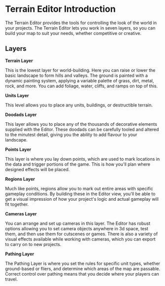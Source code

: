 # Terrain Editor Introduction

The Terrain Editor provides the tools for controlling the look of the world in your projects. The Terrain Editor lets you work in seven layers, so you can build your map to suit your needs, whether competitive or creative.

## Layers

**Terrain Layer**

This is the lowest layer for world-building. Here you can raise or lower the basic landscape to form hills and valleys. The ground is painted with a dynamic painting system, applying a variable palette of grass, dirt, metal, rock, and more. You can add foliage, water, cliffs, and ramps on top of this.

**Units Layer**

This level allows you to place any units, buildings, or destructible terrain.

**Doodads Layer**

This layer allows you to place any of the thousands of decorative elements supplied with the Editor. These doodads can be carefully tooled and altered to the minutest detail, giving you the ability to add flavour to your landscape.

**Points Layer**

This layer is where you lay down points, which are used to mark locations in the data and trigger portions of the game. This is how you'll plan where designed effects will be placed.

**Regions Layer**

Much like points, regions allow you to mark out entire areas with specific gameplay conditions. By building these in the Editor view, you'll be able to get a visual impression of how your project's logic and actual gameplay will fit together.

**Cameras Layer**

You can arrange and set up cameras in this layer. The Editor has robust options allowing you to set camera objects anywhere in 3d space, test them, and then use them for cutscenes or games. There is also a variety of visual effects available while working with cameras, which you can export to carry on to new projects.

**Pathing Layer**

The Pathing Layer is where you set the rules for specific unit types, whether ground-based or fliers, and determine which areas of the map are passable. Correct control over pathing means that you decide where your players can travel.
